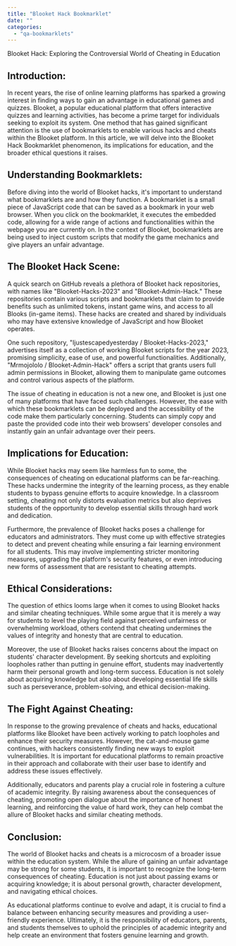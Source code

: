 ```yaml
---
title: "Blooket Hack Bookmarklet"
date: ""
categories: 
  - "qa-bookmarklets"
---
```


Blooket Hack: Exploring the Controversial World of Cheating in Education

## Introduction:

In recent years, the rise of online learning platforms has sparked a growing interest in finding ways to gain an advantage in educational games and quizzes. Blooket, a popular educational platform that offers interactive quizzes and learning activities, has become a prime target for individuals seeking to exploit its system. One method that has gained significant attention is the use of bookmarklets to enable various hacks and cheats within the Blooket platform. In this article, we will delve into the Blooket Hack Bookmarklet phenomenon, its implications for education, and the broader ethical questions it raises.

## Understanding Bookmarklets:

Before diving into the world of Blooket hacks, it's important to understand what bookmarklets are and how they function. A bookmarklet is a small piece of JavaScript code that can be saved as a bookmark in your web browser. When you click on the bookmarklet, it executes the embedded code, allowing for a wide range of actions and functionalities within the webpage you are currently on. In the context of Blooket, bookmarklets are being used to inject custom scripts that modify the game mechanics and give players an unfair advantage.

## The Blooket Hack Scene:

A quick search on GitHub reveals a plethora of Blooket hack repositories, with names like "Blooket-Hacks-2023" and "Blooket-Admin-Hack." These repositories contain various scripts and bookmarklets that claim to provide benefits such as unlimited tokens, instant game wins, and access to all Blooks (in-game items). These hacks are created and shared by individuals who may have extensive knowledge of JavaScript and how Blooket operates.

One such repository, "Ijustescapedyesterday / Blooket-Hacks-2023," advertises itself as a collection of working Blooket scripts for the year 2023, promising simplicity, ease of use, and powerful functionalities. Additionally, "Mrmojololo / Blooket-Admin-Hack" offers a script that grants users full admin permissions in Blooket, allowing them to manipulate game outcomes and control various aspects of the platform.

The issue of cheating in education is not a new one, and Blooket is just one of many platforms that have faced such challenges. However, the ease with which these bookmarklets can be deployed and the accessibility of the code make them particularly concerning. Students can simply copy and paste the provided code into their web browsers' developer consoles and instantly gain an unfair advantage over their peers.

## Implications for Education:

While Blooket hacks may seem like harmless fun to some, the consequences of cheating on educational platforms can be far-reaching. These hacks undermine the integrity of the learning process, as they enable students to bypass genuine efforts to acquire knowledge. In a classroom setting, cheating not only distorts evaluation metrics but also deprives students of the opportunity to develop essential skills through hard work and dedication.

Furthermore, the prevalence of Blooket hacks poses a challenge for educators and administrators. They must come up with effective strategies to detect and prevent cheating while ensuring a fair learning environment for all students. This may involve implementing stricter monitoring measures, upgrading the platform's security features, or even introducing new forms of assessment that are resistant to cheating attempts.

## Ethical Considerations:

The question of ethics looms large when it comes to using Blooket hacks and similar cheating techniques. While some argue that it is merely a way for students to level the playing field against perceived unfairness or overwhelming workload, others contend that cheating undermines the values of integrity and honesty that are central to education.

Moreover, the use of Blooket hacks raises concerns about the impact on students' character development. By seeking shortcuts and exploiting loopholes rather than putting in genuine effort, students may inadvertently harm their personal growth and long-term success. Education is not solely about acquiring knowledge but also about developing essential life skills such as perseverance, problem-solving, and ethical decision-making.

## The Fight Against Cheating:

In response to the growing prevalence of cheats and hacks, educational platforms like Blooket have been actively working to patch loopholes and enhance their security measures. However, the cat-and-mouse game continues, with hackers consistently finding new ways to exploit vulnerabilities. It is important for educational platforms to remain proactive in their approach and collaborate with their user base to identify and address these issues effectively.

Additionally, educators and parents play a crucial role in fostering a culture of academic integrity. By raising awareness about the consequences of cheating, promoting open dialogue about the importance of honest learning, and reinforcing the value of hard work, they can help combat the allure of Blooket hacks and similar cheating methods.

## Conclusion:

The world of Blooket hacks and cheats is a microcosm of a broader issue within the education system. While the allure of gaining an unfair advantage may be strong for some students, it is important to recognize the long-term consequences of cheating. Education is not just about passing exams or acquiring knowledge; it is about personal growth, character development, and navigating ethical choices.

As educational platforms continue to evolve and adapt, it is crucial to find a balance between enhancing security measures and providing a user-friendly experience. Ultimately, it is the responsibility of educators, parents, and students themselves to uphold the principles of academic integrity and help create an environment that fosters genuine learning and growth.

